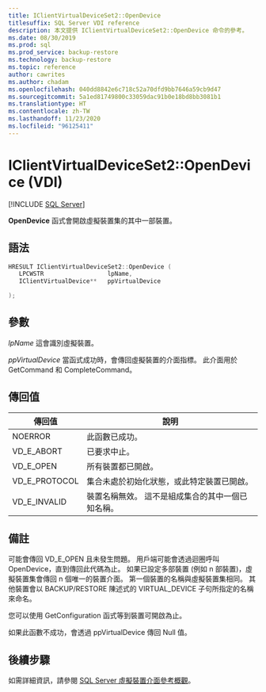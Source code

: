 ```yaml
---
title: IClientVirtualDeviceSet2::OpenDevice
titlesuffix: SQL Server VDI reference
description: 本文提供 IClientVirtualDeviceSet2::OpenDevice 命令的參考。
ms.date: 08/30/2019
ms.prod: sql
ms.prod_service: backup-restore
ms.technology: backup-restore
ms.topic: reference
author: cawrites
ms.author: chadam
ms.openlocfilehash: 040dd8842e6c718c52a70dfd9bb7646a59cb9d47
ms.sourcegitcommit: 5a1ed81749800c33059dac91b0e18bd8bb3081b1
ms.translationtype: HT
ms.contentlocale: zh-TW
ms.lasthandoff: 11/23/2020
ms.locfileid: "96125411"
---
```

# <a name="iclientvirtualdeviceset2opendevice-vdi"></a>IClientVirtualDeviceSet2::OpenDevice (VDI)

[!INCLUDE [SQL Server](../../../includes/applies-to-version/sqlserver.md)]

**OpenDevice** 函式會開啟虛擬裝置集的其中一部裝置。

## <a name="syntax"></a>語法

```c
HRESULT IClientVirtualDeviceSet2::OpenDevice (
   LPCWSTR                  lpName,
   IClientVirtualDevice**   ppVirtualDevice

);
```

## <a name="parameters"></a>參數

*lpName* 這會識別虛擬裝置。

*ppVirtualDevice* 當函式成功時，會傳回虛擬裝置的介面指標。 此介面用於 GetCommand 和 CompleteCommand。

## <a name="return-value"></a>傳回值

|傳回值 | 說明 |
|---|---|
| NOERROR | 此函數已成功。 |
| VD_E_ABORT | 已要求中止。 |
| VD_E_OPEN |所有裝置都已開啟。 |
| VD_E_PROTOCOL | 集合未處於初始化狀態，或此特定裝置已開啟。 |
| VD_E_INVALID | 裝置名稱無效。 這不是組成集合的其中一個已知名稱。 |

## <a name="remarks"></a>備註

可能會傳回 VD_E_OPEN 且未發生問題。 用戶端可能會透過迴圈呼叫 OpenDevice，直到傳回此代碼為止。
如果已設定多部裝置 (例如 n 部裝置)，虛擬裝置集會傳回 n 個唯一的裝置介面。 第一個裝置的名稱與虛擬裝置集相同。 其他裝置會以 BACKUP/RESTORE 陳述式的 VIRTUAL_DEVICE 子句所指定的名稱來命名。

您可以使用 GetConfiguration 函式等到裝置可開啟為止。

如果此函數不成功，會透過 ppVirtualDevice 傳回 Null 值。

## <a name="next-steps"></a>後續步驟

如需詳細資訊，請參閱 [SQL Server 虛擬裝置介面參考概觀](reference-virtual-device-interface.md)。